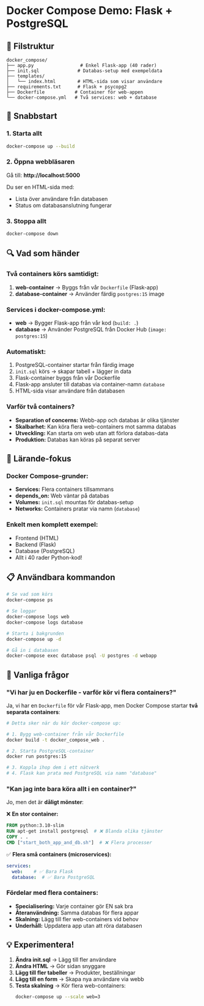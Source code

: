 # Docker Compose Demo: Flask + PostgreSQL

## 📁 Filstruktur
```
docker_compose/
├── app.py                 # Enkel Flask-app (40 rader)
├── init.sql              # Databas-setup med exempeldata
├── templates/
│   └── index.html        # HTML-sida som visar användare
├── requirements.txt      # Flask + psycopg2
├── Dockerfile           # Container för web-appen
└── docker-compose.yml   # Två services: web + database
```

## 🚀 Snabbstart

### 1. Starta allt
```bash
docker-compose up --build
```

### 2. Öppna webbläsaren
Gå till: **http://localhost:5000**

Du ser en HTML-sida med:
- Lista över användare från databasen  
- Status om databasanslutning fungerar

### 3. Stoppa allt
```bash
docker-compose down
```

## 🔍 Vad som händer

### Två containers körs samtidigt:
1. **web-container** → Byggs från vår `Dockerfile` (Flask-app)
2. **database-container** → Använder färdig `postgres:15` image

### Services i docker-compose.yml:
- **web** → Bygger Flask-app från vår kod (`build: .`)
- **database** → Använder PostgreSQL från Docker Hub (`image: postgres:15`)

### Automatiskt:
1. PostgreSQL-container startar från färdig image
2. `init.sql` körs → skapar tabell + lägger in data  
3. Flask-container byggs från vår Dockerfile
4. Flask-app ansluter till databas via container-namn `database`
5. HTML-sida visar användare från databasen

### Varför två containers?
- **Separation of concerns:** Webb-app och databas är olika tjänster
- **Skalbarhet:** Kan köra flera web-containers mot samma databas
- **Utveckling:** Kan starta om web utan att förlora databas-data
- **Produktion:** Databas kan köras på separat server

## 🎯 Lärande-fokus

### Docker Compose-grunder:
- **Services:** Flera containers tillsammans
- **depends_on:** Web väntar på databas
- **Volumes:** `init.sql` mountas för databas-setup
- **Networks:** Containers pratar via namn (`database`)

### Enkelt men komplett exempel:
- Frontend (HTML)
- Backend (Flask)  
- Database (PostgreSQL)
- Allt i 40 rader Python-kod!

## 📋 Användbara kommandon

```bash
# Se vad som körs
docker-compose ps

# Se loggar
docker-compose logs web
docker-compose logs database

# Starta i bakgrunden
docker-compose up -d

# Gå in i databasen
docker-compose exec database psql -U postgres -d webapp
```

## 🤔 Vanliga frågor

### "Vi har ju en Dockerfile - varför kör vi flera containers?"

Ja, vi har en `Dockerfile` för vår Flask-app, men Docker Compose startar **två separata containers**:

```bash
# Detta sker när du kör docker-compose up:

# 1. Bygg web-container från vår Dockerfile
docker build -t docker_compose_web .

# 2. Starta PostgreSQL-container
docker run postgres:15

# 3. Koppla ihop dem i ett nätverk
# 4. Flask kan prata med PostgreSQL via namn "database"
```

### "Kan jag inte bara köra allt i en container?"

Jo, men det är **dåligt mönster**:

❌ **En stor container:**
```dockerfile
FROM python:3.10-slim
RUN apt-get install postgresql  # ❌ Blanda olika tjänster
COPY . .
CMD ["start_both_app_and_db.sh"]  # ❌ Flera processer
```

✅ **Flera små containers (microservices):**
```yaml
services:
  web:    # ✅ Bara Flask
  database:  # ✅ Bara PostgreSQL
```

### **Fördelar med flera containers:**
- **Specialisering:** Varje container gör EN sak bra
- **Återanvändning:** Samma databas för flera appar
- **Skalning:** Lägg till fler web-containers vid behov
- **Underhåll:** Uppdatera app utan att röra databasen

## 💡 Experimentera!

1. **Ändra init.sql** → Lägg till fler användare
2. **Ändra HTML** → Gör sidan snyggare  
3. **Lägg till fler tabeller** → Produkter, beställningar
4. **Lägg till en form** → Skapa nya användare via webb
5. **Testa skalning** → Kör flera web-containers:
   ```bash
   docker-compose up --scale web=3
   ```
